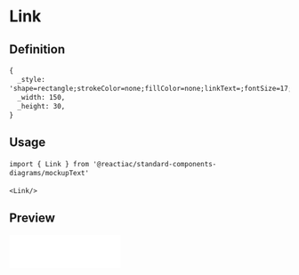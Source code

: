 # Link

## Definition

```
{
  _style: 'shape=rectangle;strokeColor=none;fillColor=none;linkText=;fontSize=17;fontColor=#0000ff;fontStyle=4;html=1;align=center;',
  _width: 150,
  _height: 30,
}
```

## Usage

```
import { Link } from '@reactiac/standard-components-diagrams/mockupText'

<Link/>
```

## Preview

<img src="./link.png" width="200"/>
